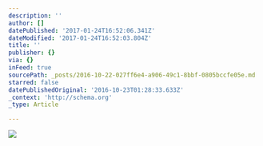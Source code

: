 ```yaml
---
description: ''
author: []
datePublished: '2017-01-24T16:52:06.341Z'
dateModified: '2017-01-24T16:52:03.804Z'
title: ''
publisher: {}
via: {}
inFeed: true
sourcePath: _posts/2016-10-22-027ff6e4-a906-49c1-8bbf-0805bccfe05e.md
starred: false
datePublishedOriginal: '2016-10-23T01:28:33.633Z'
_context: 'http://schema.org'
_type: Article

---
```

![](https://the-grid-user-content.s3-us-west-2.amazonaws.com/106be5b4-a78d-4570-b35d-96faafdc5efb.jpg)